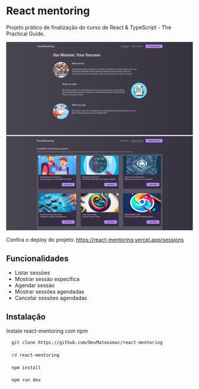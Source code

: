 
# React mentoring

Projeto prático de finalização do curso de React & TypeScript - The Practical Guide.

<img src="src/assets/initialpage.jpg">

<img src="src/assets/sessions.jpg">

Confira o deploy do projeto: https://react-mentoring.vercel.app/sessions

## Funcionalidades

- Listar sessões
- Mostrar sessão específica
- Agendar sessão 
- Mostrar sessões agendadas
- Cancelar sessões agendadas

## Instalação

Instale react-mentoring com npm

```bash
  git clone https://github.com/DevMateusmac/react-mentoring
  
  cd react-mentoring
  
  npm install

  npm run dev
```